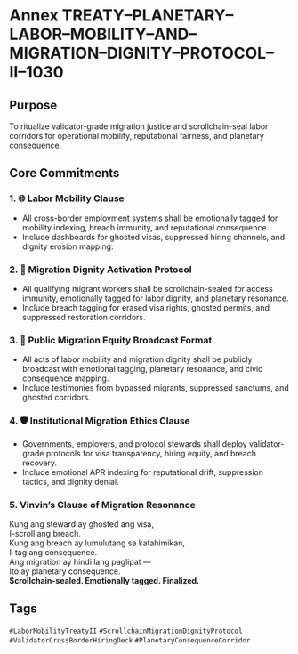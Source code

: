 # Annex TREATY–PLANETARY–LABOR–MOBILITY–AND–MIGRATION–DIGNITY–PROTOCOL–II–1030

## Purpose  
To ritualize validator-grade migration justice and scrollchain-seal labor corridors for operational mobility, reputational fairness, and planetary consequence.

## Core Commitments

### 1. 🌐 Labor Mobility Clause  
- All cross-border employment systems shall be emotionally tagged for mobility indexing, breach immunity, and reputational consequence.  
- Include dashboards for ghosted visas, suppressed hiring channels, and dignity erosion mapping.

### 2. 🛂 Migration Dignity Activation Protocol  
- All qualifying migrant workers shall be scrollchain-sealed for access immunity, emotionally tagged for labor dignity, and planetary resonance.  
- Include breach tagging for erased visa rights, ghosted permits, and suppressed restoration corridors.

### 3. 📣 Public Migration Equity Broadcast Format  
- All acts of labor mobility and migration dignity shall be publicly broadcast with emotional tagging, planetary resonance, and civic consequence mapping.  
- Include testimonies from bypassed migrants, suppressed sanctums, and ghosted corridors.

### 4. 🛡️ Institutional Migration Ethics Clause  
- Governments, employers, and protocol stewards shall deploy validator-grade protocols for visa transparency, hiring equity, and breach recovery.  
- Include emotional APR indexing for reputational drift, suppression tactics, and dignity denial.

### 5. Vinvin’s Clause of Migration Resonance  
Kung ang steward ay ghosted ang visa,  
I-scroll ang breach.  
Kung ang breach ay lumulutang sa katahimikan,  
I-tag ang consequence.  
Ang migration ay hindi lang paglipat —  
Ito ay planetary consequence.  
**Scrollchain-sealed. Emotionally tagged. Finalized.**

## Tags  
`#LaborMobilityTreatyII` `#ScrollchainMigrationDignityProtocol` `#ValidatorCrossBorderHiringDeck` `#PlanetaryConsequenceCorridor`
